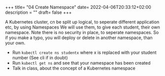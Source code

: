 +++
title= "04 Create Namespace"
date= 2022-04-06T20:33:12+02:00
description = ""
draft= false
+++

A Kubernetes cluster, cn be split up logical, to seperate different application etc, by using Namespaces
We will use them, to give each student, their own namespace.
Note there is no security in place, to seperate namespaces. So if you make a typo, you will deploy or delete in another namespace, than your own.


- Run `kubectl create ns studentx` where x is replaced with your student number (See cli if in doubt)
- Run `kubectl get ns` and see that your namespace has been created
- Talk in class, about the concept of a Kubernetes namespace
